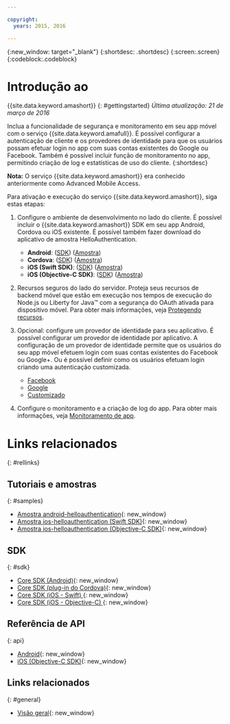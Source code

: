 ```yaml
---

copyright:
  years: 2015, 2016

---
```


{:new_window: target="_blank"}
{:shortdesc: .shortdesc}
{:screen:.screen}
{:codeblock:.codeblock}

# Introdução ao
{{site.data.keyword.amashort}}
{: #gettingstarted}
*Última atualização: 21 de março de 2016*

Inclua a funcionalidade de segurança e monitoramento em seu app móvel com o serviço
{{site.data.keyword.amafull}}. É possível configurar a autenticação de cliente e
os provedores de identidade para que os usuários possam efetuar login no app com suas
contas existentes do Google ou Facebook. Também é possível incluir função de monitoramento no app,
permitindo criação de log e estatísticas de uso do cliente.
{:shortdesc}

**Nota:** O serviço {{site.data.keyword.amashort}} era
conhecido anteriormente como Advanced Mobile Access.


Para ativação e execução do serviço {{site.data.keyword.amashort}}, siga
estas etapas:

1. Configure o ambiente de desenvolvimento no lado do cliente. É possível incluir o
{{site.data.keyword.amashort}} SDK em seu app Android, Cordova ou iOS existente. É
possível também fazer download do aplicativo de amostra HelloAuthentication.
   * **Android**: ([SDK](getting-started-android.html)) ([Amostra](https://github.com/ibm-bluemix-mobile-services/bms-samples-android-helloauthentication))
   * **Cordova**: ([SDK](getting-started-cordova.html)) ([Amostra](https://github.com/ibm-bluemix-mobile-services/bms-samples-cordova-helloauthentication))
   * **iOS (Swift SDK)**: ([SDK](getting-started-ios-swift-sdk.html)) ([Amostra](https://github.com/ibm-bluemix-mobile-services/bms-samples-swift-helloauthentication))
   * **iOS (Objective-C SDK)**: ([SDK](getting-started-ios.html)) ([Amostra](https://github.com/ibm-bluemix-mobile-services/bms-samples-ios-helloauthentication))

1. Recursos seguros do lado do servidor. Proteja seus recursos de backend móvel
que estão em execução nos tempos de execução do Node.js ou Liberty for Java&trade; com a
segurança do OAuth ativada para dispositivo móvel. Para obter mais informações, veja [Protegendo recursos](protecting-resources.html).

1. Opcional: configure um provedor de identidade para seu aplicativo. É possível configurar um provedor de identidade por aplicativo. A configuração de um provedor de identidade permite que os usuários do seu app móvel efetuem login com suas contas existentes do Facebook ou Google+. Ou é possível definir como os usuários efetuam login criando uma autenticação customizada.
   * [Facebook
](facebook-auth-overview.html)
   * [Google](google-auth-overview.html)
   * [Customizado
](custom-auth.html)

1. Configure o monitoramento e a criação de log do app.  Para obter mais informações, veja [Monitoramento de app](app-monitoring.html).

# Links relacionados
{: #rellinks}

## Tutoriais e amostras
{: #samples}
* [Amostra android-helloauthentication](https://github.com/ibm-bluemix-mobile-services/bms-samples-android-helloauthentication){: new_window}
* [Amostra ios-helloauthentication (Swift SDK)](https://github.com/ibm-bluemix-mobile-services/bms-samples-swift-helloauthentication){: new_window}
* [Amostra ios-helloauthentication (Objective-C SDK)](https://github.com/ibm-bluemix-mobile-services/bms-samples-ios-helloauthentication){: new_window}

## SDK
{: #sdk}
* [Core SDK (Android)](https://github.com/ibm-bluemix-mobile-services/bms-clientsdk-android-core){: new_window}
* [Core SDK (plug-in do Cordova)](https://github.com/ibm-bluemix-mobile-services/bms-clientsdk-cordova-plugin-core){: new_window}
* [Core SDK (iOS - Swift) ](https://github.com/ibm-bluemix-mobile-services/bms-clientsdk-swift-core){: new_window}
* [Core SDK (iOS - Objective-C) ](https://hub.jazz.net/git/bluemixmobilesdk/imf-ios-sdk/archive?revstr=master){: new_window}

## Referência de API
{: api}
* [Android](https://console.{DomainName}/docs/api/content/api/mobilefirst/android/core-api-doc/overview-summary.html){: new_window}
* [iOS (Objective-C SDK)](https://console.{DomainName}/docs/api/content/api/mobilefirst/ios/IMFCore_api-doc/html/index.html){: new_window}


## Links relacionados
{: #general}
* [Visão geral](overview.html){: new_window}
